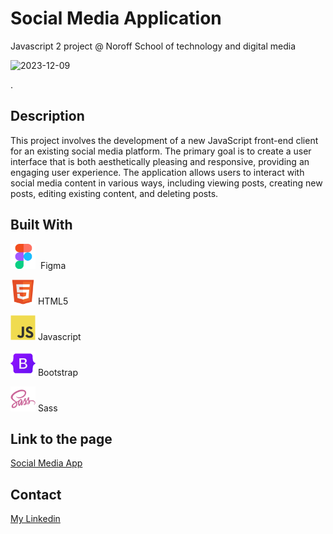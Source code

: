<h1>Social Media Application</h1>
<p>Javascript 2 project @ Noroff School of technology and digital media</p>

![2023-12-09](https://github.com/Ulvounth/social-app/assets/98667510/646d91a6-15ea-4d4d-bfa3-1d46f6c1879a)


.

## Description

This project involves the development of a new JavaScript front-end client for an existing social media platform. The primary goal is to create a user interface that is both aesthetically pleasing and responsive, providing an engaging user experience. The application allows users to interact with social media content in various ways, including viewing posts, creating new posts, editing existing content, and deleting posts.

## Built With

<img src="https://github.com/devicons/devicon/blob/master/icons/figma/figma-original.svg" title="Figma" alt="Figma" width="40" height="40"/>&nbsp;  Figma 

<img src="https://github.com/devicons/devicon/blob/master/icons/html5/html5-original.svg" title="HTML5" alt="HTML" width="40" height="40"/>  HTML5

<img src="https://github.com/devicons/devicon/blob/master/icons/javascript/javascript-original.svg"  title="JS" alt="JS" width="40" height="40"/>  Javascript

<img src="https://github.com/devicons/devicon/blob/master/icons/bootstrap/bootstrap-original.svg"  title="Bootstrap" alt="Bootstrap" width="40" height="40"/>  Bootstrap

<img src="https://github.com/devicons/devicon/blob/master/icons/sass/sass-original.svg"  title="Sass" alt="Sass" width="40" height="40"/>  Sass


## Link to the page

[Social Media App](https://zesty-selkie-6b0948.netlify.app/)


## Contact

[My Linkedin](https://www.linkedin.com/in/andreas-ulvund-98066376/)

